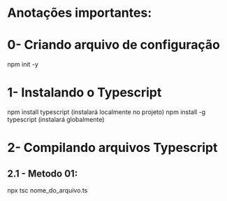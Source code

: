 # Anotações importantes:

# 0- Criando arquivo de configuração
npm init -y

# 1- Instalando o Typescript
npm install typescript      (instalará localmente no projeto)
npm install -g typescript   (instalará globalmente) 

# 2- Compilando arquivos Typescript
## 2.1 - Metodo 01:
npx tsc nome_do_arquivo.ts
